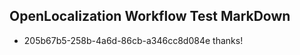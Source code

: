 ## OpenLocalization Workflow Test MarkDown
* 205b67b5-258b-4a6d-86cb-a346cc8d084e thanks!

<!--HONumber=Jul16_HO5-->


